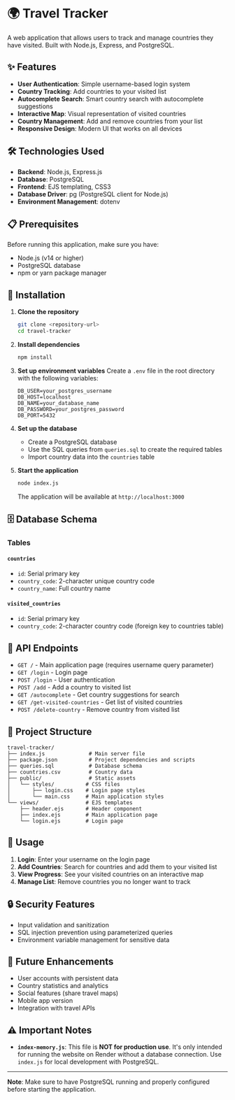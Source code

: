 # 🌍 Travel Tracker

A web application that allows users to track and manage countries they have visited. Built with Node.js, Express, and PostgreSQL.

## ✨ Features

- **User Authentication**: Simple username-based login system
- **Country Tracking**: Add countries to your visited list
- **Autocomplete Search**: Smart country search with autocomplete suggestions
- **Interactive Map**: Visual representation of visited countries
- **Country Management**: Add and remove countries from your list
- **Responsive Design**: Modern UI that works on all devices

## 🛠️ Technologies Used

- **Backend**: Node.js, Express.js
- **Database**: PostgreSQL
- **Frontend**: EJS templating, CSS3
- **Database Driver**: pg (PostgreSQL client for Node.js)
- **Environment Management**: dotenv

## 📋 Prerequisites

Before running this application, make sure you have:

- Node.js (v14 or higher)
- PostgreSQL database
- npm or yarn package manager

## 🚀 Installation

1. **Clone the repository**
   ```bash
   git clone <repository-url>
   cd travel-tracker
   ```

2. **Install dependencies**
   ```bash
   npm install
   ```

3. **Set up environment variables**
   Create a `.env` file in the root directory with the following variables:
   ```env
   DB_USER=your_postgres_username
   DB_HOST=localhost
   DB_NAME=your_database_name
   DB_PASSWORD=your_postgres_password
   DB_PORT=5432
   ```

4. **Set up the database**
   - Create a PostgreSQL database
   - Use the SQL queries from `queries.sql` to create the required tables
   - Import country data into the `countries` table

5. **Start the application**
   ```bash
   node index.js
   ```

   The application will be available at `http://localhost:3000`

## 🗄️ Database Schema

### Tables

#### `countries`
- `id`: Serial primary key
- `country_code`: 2-character unique country code
- `country_name`: Full country name

#### `visited_countries`
- `id`: Serial primary key
- `country_code`: 2-character country code (foreign key to countries table)

## 🔧 API Endpoints

- `GET /` - Main application page (requires username query parameter)
- `GET /login` - Login page
- `POST /login` - User authentication
- `POST /add` - Add a country to visited list
- `GET /autocomplete` - Get country suggestions for search
- `GET /get-visited-countries` - Get list of visited countries
- `POST /delete-country` - Remove country from visited list

## 📁 Project Structure

```
travel-tracker/
├── index.js              # Main server file
├── package.json          # Project dependencies and scripts
├── queries.sql           # Database schema
├── countries.csv         # Country data
├── public/               # Static assets
│   └── styles/          # CSS files
│       ├── login.css    # Login page styles
│       └── main.css     # Main application styles
└── views/               # EJS templates
    ├── header.ejs       # Header component
    ├── index.ejs        # Main application page
    └── login.ejs        # Login page
```

## 🎯 Usage

1. **Login**: Enter your username on the login page
2. **Add Countries**: Search for countries and add them to your visited list
3. **View Progress**: See your visited countries on an interactive map
4. **Manage List**: Remove countries you no longer want to track

## 🔒 Security Features

- Input validation and sanitization
- SQL injection prevention using parameterized queries
- Environment variable management for sensitive data

## 🚧 Future Enhancements

- User accounts with persistent data
- Country statistics and analytics
- Social features (share travel maps)
- Mobile app version
- Integration with travel APIs

## ⚠️ Important Notes

- **`index-memory.js`**: This file is **NOT for production use**. It's only intended for running the website on Render without a database connection. Use `index.js` for local development with PostgreSQL.

---

**Note**: Make sure to have PostgreSQL running and properly configured before starting the application.
